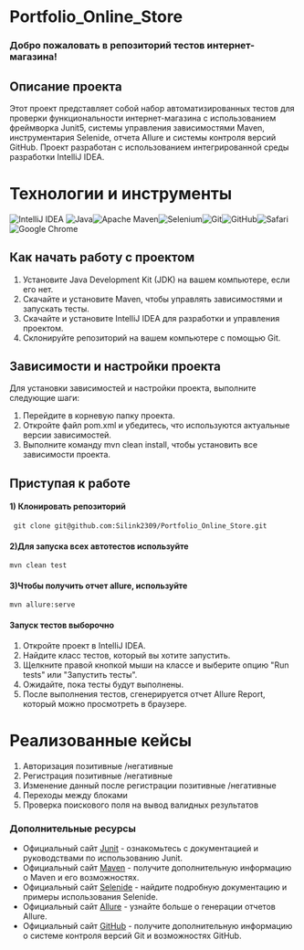 # Portfolio_Online_Store
### Добро пожаловать в репозиторий тестов интернет-магазина!

## Описание проекта

Этот проект представляет собой набор автоматизированных тестов для проверки функциональности интернет-магазина с использованием фреймворка Junit5, системы управления зависимостями Maven, инструментария Selenide, отчета Allure и системы контроля версий GitHub. Проект разработан с использованием интегрированной среды разработки IntelliJ IDEA.
#  Технологии и инструменты
![IntelliJ IDEA](https://img.shields.io/badge/IntelliJIDEA-000000.svg?style=for-the-badge&logo=intellij-idea&logoColor=white) ![Java](https://img.shields.io/badge/java-%23ED8B00.svg?style=for-the-badge&logo=openjdk&logoColor=white)![Apache Maven](https://img.shields.io/badge/Apache%20Maven-C71A36?style=for-the-badge&logo=Apache%20Maven&logoColor=white)![Selenium](https://img.shields.io/badge/-selenium-%43B02A?style=for-the-badge&logo=selenium&logoColor=white)![Git](https://img.shields.io/badge/git-%23F05033.svg?style=for-the-badge&logo=git&logoColor=white)![GitHub](https://img.shields.io/badge/github-%23121011.svg?style=for-the-badge&logo=github&logoColor=white)![Safari](https://img.shields.io/badge/Safari-000000?style=for-the-badge&logo=Safari&logoColor=white)![Google Chrome](https://img.shields.io/badge/Google%20Chrome-4285F4?style=for-the-badge&logo=GoogleChrome&logoColor=white)
## Как начать работу с проектом

1. Установите Java Development Kit (JDK) на вашем компьютере, если его нет.
2. Скачайте и установите Maven, чтобы управлять зависимостями и запускать тесты.
3. Скачайте и установите IntelliJ IDEA для разработки и управления проектом.
4. Склонируйте репозиторий на вашем компьютере с помощью Git.

## Зависимости и настройки проекта

Для установки зависимостей и настройки проекта, выполните следующие шаги:

1. Перейдите в корневую папку проекта.
2. Откройте файл pom.xml и убедитесь, что используются актуальные версии зависимостей.
3. Выполните команду mvn clean install, чтобы установить все зависимости проекта.
  ## Приступая к работе
#### 1) Клонировать репозиторий
     git clone git@github.com:Silink2309/Portfolio_Online_Store.git
#### 2)Для запуска всех автотестов используйте
    mvn clean test
#### 3)Чтобы получить отчет allure, используйте
    mvn allure:serve
#### Запуск тестов выборочно

1. Откройте проект в IntelliJ IDEA.
2. Найдите класс тестов, который вы хотите запустить.
3. Щелкните правой кнопкой мыши на классе и выберите опцию "Run tests" или "Запустить тесты".
4. Ожидайте, пока тесты будут выполнены.
5. После выполнения тестов, сгенерируется отчет Allure Report, который можно просмотреть в браузере.



# Реализованные кейсы
1) Авторизация позитивные /негативные 
2) Регистрация позитивные /негативные
3) Изменение данный после регистрации позитивные /негативные
4) Переходы между блоками 
5) Проверка поискового поля на вывод валидных результатов  

### Дополнительные ресурсы

- Официальный сайт [Junit](https://junit.org/junit5/docs/current/user-guide/) - ознакомьтесь с документацией и руководствами по использованию Junit.
- Официальный сайт [Maven](https://maven.apache.org/users/index.html) - получите дополнительную информацию о Maven и его возможностях.
- Официальный сайт [Selenide](https://ru.selenide.org/quick-start.html) - найдите подробную документацию и примеры использования Selenide.
- Официальный сайт [Allure](https://www.allure.com/) - узнайте больше о генерации отчетов Allure.
- Официальный сайт [GitHub](https://github.com/) - получите дополнительную информацию о системе контроля версий Git и возможностях GitHub.

